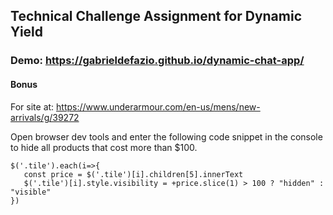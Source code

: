 ## Technical Challenge Assignment for Dynamic Yield
### Demo: https://gabrieldefazio.github.io/dynamic-chat-app/

#### Bonus
For site at:
https://www.underarmour.com/en-us/mens/new-arrivals/g/39272

 Open browser dev tools and enter the following code snippet in the console to hide all products that cost more than $100.
```
$('.tile').each(i=>{
   const price = $('.tile')[i].children[5].innerText
   $('.tile')[i].style.visibility = +price.slice(1) > 100 ? "hidden" : "visible"
})